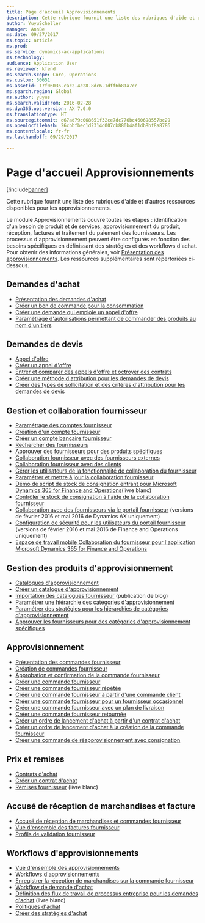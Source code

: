 ```yaml
---
title: Page d'accueil Approvisionnements
description: Cette rubrique fournit une liste des rubriques d'aide et d'autres ressources disponibles pour les approvisionnements.
author: YuyuScheller
manager: AnnBe
ms.date: 09/27/2017
ms.topic: article
ms.prod: 
ms.service: dynamics-ax-applications
ms.technology: 
audience: Application User
ms.reviewer: kfend
ms.search.scope: Core, Operations
ms.custom: 50651
ms.assetid: 17f06036-cac2-4c28-8dc6-1dff6b81a7cc
ms.search.region: Global
ms.author: yuyus
ms.search.validFrom: 2016-02-28
ms.dyn365.ops.version: AX 7.0.0
ms.translationtype: HT
ms.sourcegitcommit: d67ad79c068651f32ce7dc776bc460698557bc29
ms.openlocfilehash: 26cbbfbec1d2314d007cb880b4af1db8bf8a8786
ms.contentlocale: fr-fr
ms.lasthandoff: 09/29/2017

---
```


# <a name="procurement-and-sourcing-home-page"></a>Page d'accueil Approvisionnements

[!include[banner](../includes/banner.md)]


Cette rubrique fournit une liste des rubriques d'aide et d'autres ressources disponibles pour les approvisionnements.

Le module Approvisionnements couvre toutes les étapes : identification d'un besoin de produit et de services, approvisionnement du produit, réception, factures et traitement du paiement des fournisseurs. Les processus d'approvisionnement peuvent être configurés en fonction des besoins spécifiques en définissant des stratégies et des workflows d'achat. Pour obtenir des informations générales, voir [Présentation des approvisionnements](procurement-sourcing-overview.md). Les ressources supplémentaires sont répertoriées ci-dessous.

## <a name="purchase-requisitions"></a>Demandes d'achat
-   [Présentation des demandes d'achat](purchase-requisitions-overview.md)
-   [Créer un bon de commande pour la consommation](tasks/create-requisition-consumption.md)
-   [Créer une demande qui emploie un appel d'offre](tasks/create-requisition-uses-rfq.md)
-   [Paramétrage d'autorisations permettant de commander des produits au nom d'un tiers](tasks/set-up-permissions-ordering-products.md)

## <a name="requests-for-quotation"></a>Demandes de devis
-   [Appel d'offre](request-quotations.md)
-   [Créer un appel d'offre](tasks/create-request-quotation.md)
-   [Entrer et comparer des appels d'offre et octroyer des contrats](tasks/enter-compare-rfq-bids-award-contracts.md)
-   [Créer une méthode d'attribution pour les demandes de devis](tasks/create-scoring-method-rfqs.md)
-   [Créer des types de sollicitation et des critères d'attribution pour les demandes de devis](tasks/create-solicitation-types-scoring-criteria-rfqs.md)

## <a name="vendor-management-and-collaboration"></a>Gestion et collaboration fournisseur
-   [Paramétrage des comptes fournisseur](set-up-vendor-accounts.md)
-   [Création d'un compte fournisseur](tasks/create-vendor-account.md)
-   [Créer un compte bancaire fournisseur](tasks/create-vendor-bank-account.md)
-   [Rechercher des fournisseurs](tasks/search-vendors.md)
-   [Approuver des fournisseurs pour des produits spécifiques](tasks/approve-vendors-specific-products.md)
-   [Collaboration fournisseur avec des fournisseurs externes](vendor-collaboration-work-external-vendors.md)
-   [Collaboration fournisseur avec des clients](vendor-collaboration-work-customers-dynamics-365-operations.md)
-   [Gérer les utilisateurs de la fonctionnalité de collaboration du fournisseur](manage-vendor-collaboration-users.md)
-   [Paramétrer et mettre à jour la collaboration fournisseur](set-up-maintain-vendor-collaboration.md)
-   [Démo de script de stock de consignation entrant pour Microsoft Dynamics 365 for Finance and Operations](https://mbs.microsoft.com/customersource/northamerica/AX/learning/documentation/white-papers/InboundConsignmentInventoryDemoScriptDynamics365Operations)(livre blanc)
-   [Contrôler le stock de consignation à l'aide de la collaboration fournisseur](../inventory/tasks/monitor-consignment-inventory-vendor-collaboration.md)
-   [Collaboration avec des fournisseurs via le portail fournisseur](collaborate-vendors-vendor-portal.md)  (versions de février 2016 et mai 2016 de Dynamics AX uniquement)
-   [Configuration de sécurité pour les utilisateurs du portail fournisseur](configure-security-vendor-portal-users.md) (versions de février 2016 et mai 2016 de Finance and Operations uniquement)
-   [Espace de travail mobile Collaboration du fournisseur pour l'application Microsoft Dynamics 365 for Finance and Operations](vendor-collaboration-mobile-workspace.md)

## <a name="procurement-product-management"></a>Gestion des produits d'approvisionnement
-   [Catalogues d'approvisionnement](procurement-catalogs.md)
-   [Créer un catalogue d'approvisionnement](tasks/create-procurement-catalog.md)
-   [Importation des catalogues fournisseur](https://blogs.msdn.microsoft.com/dynamicsaxscm/2016/05/25/vendor-catalogs-in-dynamics-ax/) (publication de blog)
-   [Paramétrer une hiérarchie des catégories d'approvisionnement](tasks/set-up-procurement-category-hierarchy.md)
-   [Paramétrer des stratégies pour les hiérarchies de catégories d'approvisionnement](tasks/set-up-policies-procurement-category-hierarchies.md)
-   [Approuver les fournisseurs pour des catégories d'approvisionnement spécifiques](tasks/approve-vendors-specific-procurement-categories.md)

## <a name="procurement"></a>Approvisionnement
-   [Présentation des commandes fournisseur](purchase-order-overview.md)
-   [Création de commandes fournisseur](purchase-order-creation.md)
-   [Approbation et confirmation de la commande fournisseur](purchase-order-approval-confirmation.md)
-   [Créer une commande fournisseur](tasks/create-purchase-order.md)
-   [Créer une commande fournisseur répétée](tasks/create-repeat-purchase-order.md)
-   [Créer une commande fournisseur à partir d'une commande client](../sales-marketing/tasks/create-purchase-order-sales-order.md)
-   [Créer une commande fournisseur pour un fournisseur occasionnel](tasks/create-purchase-order-one-time-supplier.md)
-   [Créer une commande fournisseur avec un plan de livraison](tasks/create-purchase-order-delivery-schedule.md)
-   [Créer une commande fournisseur retournée](tasks/create-purchase-return-order.md)
-   [Créer un ordre de lancement d'achat à partir d'un contrat d'achat](tasks/create-purchase-release-order-purchase-agreement.md)
-   [Créer un ordre de lancement d'achat à la création de la commande fournisseur](tasks/create-purchase-release-order-creating-purchase-order.md)
-   [Créer une commande de réapprovisionnement avec consignation](../inventory/tasks/create-consignment-replenishment-order.md)

## <a name="prices-and-discounts"></a>Prix et remises
-   [Contrats d'achat](purchase-agreements.md)
-   [Créer un contrat d'achat](tasks/create-purchase-agreement.md)
-   [Remises fournisseur](https://mbs.microsoft.com/customersource/northamerica/AX/learning/documentation/white-papers/Vendor_rebates) (livre blanc)

## <a name="product-receipt-and-invoicing"></a>Accusé de réception de marchandises et facture
-   [Accusé de réception de marchandises et commandes fournisseur](product-receipt-against-purchase-orders.md)
-   [Vue d'ensemble des factures fournisseur](../../financials/accounts-payable/vendor-invoices-overview.md)
-   [Profils de validation fournisseur](../../financials/accounts-payable/vendor-posting-profiles.md)

## <a name="procurement-and-sourcing-workflows"></a>Workflows d'approvisionnements
-   [Vue d'ensemble des approvisionnements](procurement-sourcing-overview.md)
-   [Workflows d'approvisionnements](procurement-sourcing-workflows.md)
-   [Enregistrer la réception de marchandises sur la commande fournisseur](tasks/record-receipt-goods-purchase-order.md)
-   [Workflow de demande d'achat](purchase-requisitions-workflow.md)
-   [Définition des flux de travail de processus entreprise pour les demandes d'achat](https://mbs.microsoft.com/customersource/Global/AX/learning/documentation/white-papers/Defining_business_process_workflows_for_purchase_requisitions) (livre blanc)
-   [Politiques d'achat](purchase-policies.md)
-   [Créer des stratégies d'achat](tasks/create-purchasing-policies.md)







